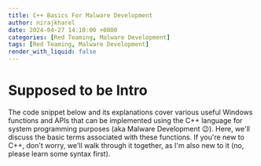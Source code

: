 ```yaml
---
title: C++ Basics For Malware Development
author: nirajkharel
date: 2024-04-27 14:10:00 +0800
categories: [Red Teaming, Malware Development]
tags: [Red Teaming, Malware Development]
render_with_liquid: false
---
```



Supposed to be Intro
================
The code snippet below and its explanations cover various useful Windows functions and APIs that can be implemented using the C++ language for system programming purposes (aka Malware Development 😉). Here, we'll discuss the basic terms associated with these functions. If you're new to C++, don't worry, we'll walk through it together, as I'm also new to it (no, please learn some syntax first).
